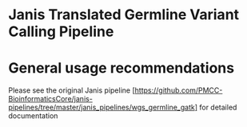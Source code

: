 Janis Translated Germline Variant Calling Pipeline
==============

# General usage recommendations 

Please see the original Janis pipeline [https://github.com/PMCC-BioinformaticsCore/janis-pipelines/tree/master/janis_pipelines/wgs_germline_gatk] for detailed documentation




